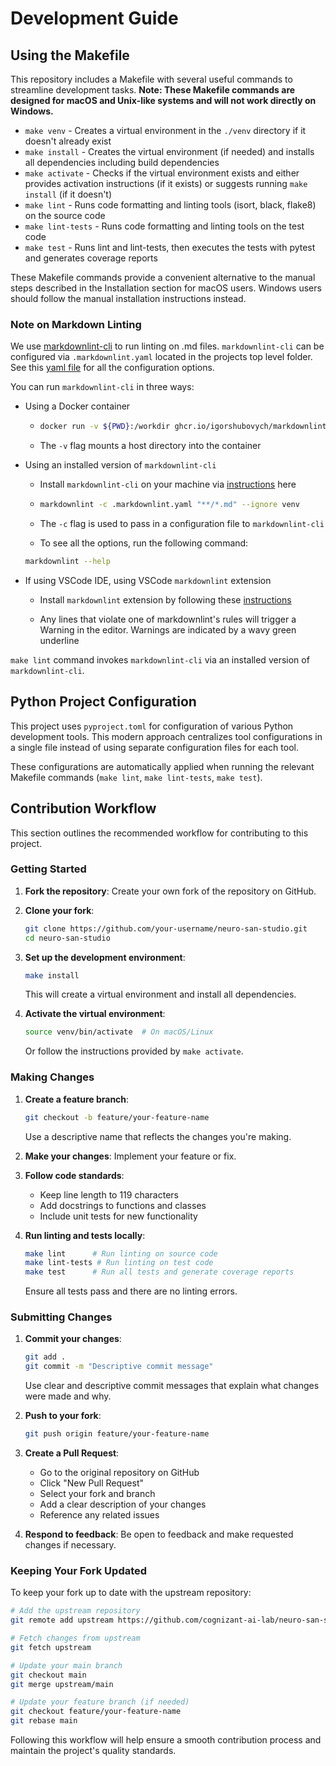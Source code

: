 # Development Guide

## Using the Makefile

This repository includes a Makefile with several useful commands to streamline development tasks.
**Note: These Makefile commands are designed for macOS and Unix-like systems and will not work directly on Windows.**

- `make venv` - Creates a virtual environment in the `./venv` directory if it doesn't already exist
- `make install` - Creates the virtual environment (if needed) and installs all dependencies including build dependencies
- `make activate` - Checks if the virtual environment exists and either provides activation instructions (if it exists)
or suggests running `make install` (if it doesn't)
- `make lint` - Runs code formatting and linting tools (isort, black, flake8) on the source code
- `make lint-tests` - Runs code formatting and linting tools on the test code
- `make test` - Runs lint and lint-tests, then executes the tests with pytest and generates coverage reports

These Makefile commands provide a convenient alternative to the manual steps described in the Installation section for
macOS users. Windows users should follow the manual installation instructions instead.

### Note on Markdown Linting

We use [markdownlint-cli](https://github.com/igorshubovych/markdownlint-cli) to run linting on .md files.
`markdownlint-cli` can be configured via `.markdownlint.yaml` located in the projects top level folder. See
this [yaml file](https://github.com/DavidAnson/markdownlint/blob/main/schema/.markdownlint.yaml) for all the configuration
options.

You can run `markdownlint-cli` in three ways:

- Using a Docker container

    - ```bash
      docker run -v ${PWD}:/workdir ghcr.io/igorshubovych/markdownlint-cli:latest "**/*.md" --ignore venv
      ```

    - The `-v` flag mounts a host directory into the container

- Using an installed version of `markdownlint-cli`
    - Install `markdownlint-cli` on your machine via [instructions](https://github.com/igorshubovych/markdownlint-cli?tab=readme-ov-file#installation)
  here

    - ```bash
      markdownlint -c .markdownlint.yaml "**/*.md" --ignore venv
      ```

    - The `-c` flag is used to pass in a configuration file to `markdownlint-cli`
    - To see all the options, run the following command:

    ```bash
    markdownlint --help
    ```

- If using VSCode IDE, using VSCode `markdownlint` extension

    - Install `markdownlint` extension by following these [instructions](https://marketplace.visualstudio.com/items?itemName=DavidAnson.vscode-markdownlint)

    - Any lines that violate one of markdownlint's rules will trigger a Warning in the editor. Warnings are indicated by
    a wavy green underline

`make lint` command invokes `markdownlint-cli` via an installed version of `markdownlint-cli`.

## Python Project Configuration

This project uses `pyproject.toml` for configuration of various Python development tools. This modern approach
centralizes tool configurations in a single file instead of using separate configuration files for each tool.

These configurations are automatically applied when running the relevant Makefile commands (`make lint`,
`make lint-tests`, `make test`).

## Contribution Workflow

This section outlines the recommended workflow for contributing to this project.

### Getting Started

1. **Fork the repository**: Create your own fork of the repository on GitHub.

2. **Clone your fork**:

   ```bash
   git clone https://github.com/your-username/neuro-san-studio.git
   cd neuro-san-studio
   ```

3. **Set up the development environment**:

   ```bash
   make install
   ```

   This will create a virtual environment and install all dependencies.

4. **Activate the virtual environment**:

   ```bash
   source venv/bin/activate  # On macOS/Linux
   ```

   Or follow the instructions provided by `make activate`.

### Making Changes

1. **Create a feature branch**:

   ```bash
   git checkout -b feature/your-feature-name
   ```

   Use a descriptive name that reflects the changes you're making.

2. **Make your changes**: Implement your feature or fix.

3. **Follow code standards**:
   - Keep line length to 119 characters
   - Add docstrings to functions and classes
   - Include unit tests for new functionality

4. **Run linting and tests locally**:

   ```bash
   make lint      # Run linting on source code
   make lint-tests # Run linting on test code
   make test      # Run all tests and generate coverage reports
   ```

   Ensure all tests pass and there are no linting errors.

### Submitting Changes

1. **Commit your changes**:

   ```bash
   git add .
   git commit -m "Descriptive commit message"
   ```

   Use clear and descriptive commit messages that explain what changes were made and why.

2. **Push to your fork**:

   ```bash
   git push origin feature/your-feature-name
   ```

3. **Create a Pull Request**:
   - Go to the original repository on GitHub
   - Click "New Pull Request"
   - Select your fork and branch
   - Add a clear description of your changes
   - Reference any related issues

4. **Respond to feedback**: Be open to feedback and make requested changes if necessary.

### Keeping Your Fork Updated

To keep your fork up to date with the upstream repository:

```bash
# Add the upstream repository
git remote add upstream https://github.com/cognizant-ai-lab/neuro-san-studio.git

# Fetch changes from upstream
git fetch upstream

# Update your main branch
git checkout main
git merge upstream/main

# Update your feature branch (if needed)
git checkout feature/your-feature-name
git rebase main
```

Following this workflow will help ensure a smooth contribution process and maintain the project's quality standards.
